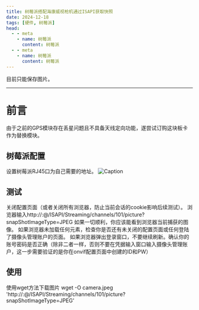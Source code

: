 ```yaml
---
title: 树莓派搭配海康威视枪机通过ISAPI获取快照
date: 2024-12-18
tags: [硬件, 树莓派]
head:
  - - meta
    - name: 树莓派
      content: 树莓派
  - - meta
    - name: 树莓派
      content: 树莓派
---
```


目前只能保存图片。 

---

# 前言

由于之前的GPS模块存在丢星问题且不具备天线定向功能，遂尝试订购这块板卡作为替换模块。 



## 树莓派配置

设置树莓派RJ45口为自己需要的地址。 
![Caption](/ipcam3.jpg) 

## 测试

关闭配置页面（或者关闭所有浏览器，防止当前会话的cookie影响后续测试）。
浏览器输入http://<ID>:<PW>@<IP>/ISAPI/Streaming/channels/101/picture?snapShotImageType=JPEG
如果一切顺利，你应该能看到浏览器当前捕获的图像。
如果浏览器未加载任何元素，检查你是否还有未关闭的配置页面或任何登陆了摄像头管理账户的页面。
如果浏览器弹出登录窗口，不要继续刷新。确认你的账号密码是否正确（除非二者一样，否则不要在凭据输入窗口输入摄像头管理账户，这一步需要验证的是你在onvif配置页面中创建的ID和PW）

## 使用

使用wget方法下载图片
wget -O camera.jpeg 'http://<ID>:<PW>@<IP>/ISAPI/Streaming/channels/101/picture?snapShotImageType=JPEG'